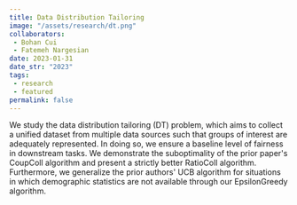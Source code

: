 ```yaml
---
title: Data Distribution Tailoring
image: "/assets/research/dt.png"
collaborators: 
 - Bohan Cui
 - Fatemeh Nargesian
date: 2023-01-31
date_str: "2023"
tags:
 - research
 - featured
permalink: false
---
```


We study the data distribution tailoring (DT) problem, which aims to collect a unified dataset from multiple data sources such that groups of interest are adequately represented. In doing so, we ensure a baseline level of fairness in downstream tasks. We demonstrate the suboptimality of the prior paper's <textsc>CoupColl</textsc> algorithm and present a strictly better <textsc>RatioColl</textsc> algorithm. Furthermore, we generalize the prior authors' <textsc>UCB</textsc> algorithm for situations in which demographic statistics are not available through our <textsc>EpsilonGreedy<textsc> algorithm.</p>